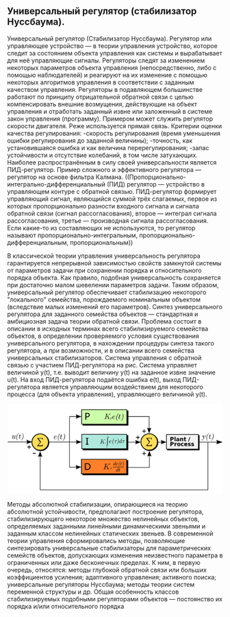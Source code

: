 ## Универсальный регулятор (стабилизатор Нуссбаума). 

Универсальный регулятор (Стабилизатор Нуссбаума). 
Регулятор или управляющее устройство — в теории управления устройство, которое следит за состоянием объекта управления как системы и вырабатывает для неё управляющие сигналы. Регуляторы следят за изменением некоторых параметров объекта управления (непосредственно, либо с помощью наблюдателей) и реагируют на их изменение с помощью некоторых алгоритмов управления в соответствии с заданным качеством управления.
Регуляторы в подавляющем большинстве работают по принципу отрицательной обратной связи с целью компенсировать внешние возмущения, действующие на объект управления и отработать заданный извне или заложенный в системе закон управления (программу). Примером может служить регулятор скорости двигателя.
Реже используется прямая связь.
Критерии оценки качества регулирования:
-скорость регулирования (время уменьшения ошибки регулирования до заданной величины);
-точность, как установившаяся ошибка и как величина перерегулирования;
-запас устойчивости и отсутствие колебаний, в том числе затухающих.
Наиболее распространённым в силу своей универсальности является ПИД-регулятор. Пример сложного и эффективного регулятора — регулятор на основе фильтра Калмана.
((Пропорционально-интегрально-дифференциальный (ПИД) регулятор — устройство в управляющем контуре с обратной связью. ПИД-регулятор формирует управляющий сигнал, являющийся суммой трёх слагаемых, первое из которых пропорционально разности входного сигнала и сигнала обратной связи (сигнал рассогласования), второе — интеграл сигнала рассогласования, третье — производная сигнала рассогласования. Если какие-то из составляющих не используются, то регулятор называют пропорционально-интегральным, пропорционально-дифференциальным, пропорциональным))

В классической теории управления универсальность регулятора гарантируется непрерывной зависимостью свойств замкнутой системы от параметров задачи при сохранении порядка и относительного порядка объекта. Как правило, подобная универсальность сохраняется при достаточно малом шевелении параметров задачи. Таким образом, универсальный регулятор обеспечивает стабилизацию некоторого "локального" семейства, порождаемого номинальным объектом (вследствие малых изменений его параметров). 
Синтез универсального регулятора для заданного семейства объектов — стандартная и амбициозная задача теории обратной связи. Проблема состоит в описании в исходных терминах всего стабилизируемого семейства объектов, в определении проверяемого условия существования универсального регулятора, в нахождении процедуры синтеза такого регулятора, а при возможности, и в описании всего семейства универсальных стабилизаторов. 
Система управления с обратной связью с участием ПИД-регулятора на рис. Система управляет величиной y(t), т.е. выводит величину y(t) на заданное извне значение u(t). На вход ПИД-регулятора подаётся ошибка e(t), выход ПИД-регулятора является управляющим воздействием для некоторого процесса (для объекта управления), управляющего величиной y(t).

![Линейное звено](/4.%20Основы%20теории%20управления/Images/Стабилизатор%20Нуссбаума.png)

Методы абсолютной стабилизации, опирающиеся на теорию абсолютной устойчивости, предполагают построение регулятора, стабилизирующего некоторое множество нелинейных объектов, определяемых заданными линейными динамическими звеньями и заданным классом нелинейных статических звеньев. В современной теории управления сформировались методы, позволяющие синтезировать универсальные стабилизаторы для параметрических семейств объектов, допускающих изменения неизвестного параметра в ограниченных или даже бесконечных пределах. К ним, в первую очередь, относятся: методы глубокой обратной связи или больших коэффициентов усиления; адаптивного управления; активного поиска; универсальные регуляторы Нуссбаума; методы теории систем переменной структуры и др. Общая особенность классов стабилизируемых подобными регуляторами объектов — постоянство их порядка и/или относительного порядка